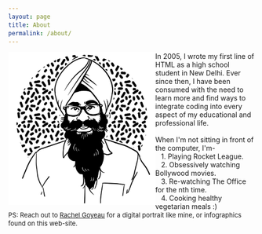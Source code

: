 ```yaml
---
layout: page
title: About
permalink: /about/
---
```

<img src="/assets/about/portrait.jpg" alt="Janpreet-Singh-portrait" style="width:300px; float: left"/>
In 2005, I wrote my first line of HTML as a high school student in New Delhi.  Ever since then, I have been consumed with the need to learn more and find ways to integrate coding into every aspect of my educational and professional life. <br /><br />
When I'm not sitting in front of the computer, I'm-<br />
&nbsp;&nbsp;&nbsp;1. Playing Rocket League.<br />
&nbsp;&nbsp;&nbsp;2. Obsessively watching Bollywood movies.<br />
&nbsp;&nbsp;&nbsp;3. Re-watching The Office for the nth time.<br />
&nbsp;&nbsp;&nbsp;4. Cooking healthy vegetarian meals :)
<br />
<font size="2">PS: Reach out to <a href="https://www.rvgillustration.com/" target="_blank">Rachel Goyeau</a> for a digital portrait like mine, or infographics found on this web-site. </font>